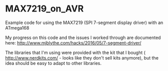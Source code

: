 # MAX7219_on_AVR
Example code for using the MAX7219 (SPI 7-segment display driver) with an ATmega168

My progress on this code and the issues I worked through are documented here: http://www.mjblythe.com/hacks/2016/05/7-segment-driver/

The libraries that I'm using were provided with the kit that I bought ( http://www.nerdkits.com/ - looks like they don't sell kits anymore), but the idea should be easy to adapt to other libraries.

